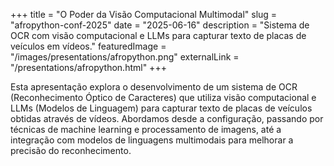+++
title = "O Poder da Visão Computacional Multimodal"
slug = "afropython-conf-2025"
date = "2025-06-16"
description = "Sistema de OCR com visão computacional e LLMs para capturar texto de placas de veículos em vídeos."
featuredImage = "/images/presentations/afropython.png"
externalLink = "/presentations/afropython.html"
+++

Esta apresentação explora o desenvolvimento de um sistema de OCR (Reconhecimento Óptico de Caracteres) que utiliza visão computacional e LLMs (Modelos de Linguagem) para capturar texto de placas de veículos obtidas através de vídeos. Abordamos desde a configuração, passando por técnicas de machine learning e processamento de imagens, até a integração com modelos de linguagens multimodais para melhorar a precisão do reconhecimento.
